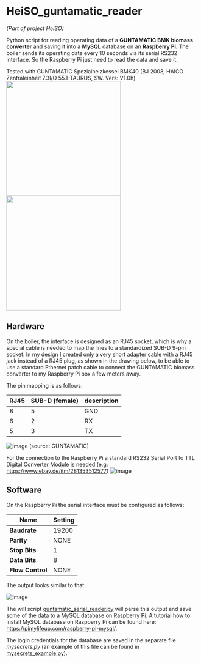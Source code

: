 # HeiSO_guntamatic_reader

*(Part of project HeiSO)*

Python script for reading operating data of a **GUNTAMATIC BMK biomass converter** and saving it into a **MySQL** database on an **Raspberry Pi**.
The boiler sends its operating data every 10 seconds via its serial RS232 interface. So the Raspberry Pi just need to read the data and save it.

Tested with GUNTAMATIC Spezialheizkessel BMK40 (BJ 2008, HAICO Zentraleinheit 7.3I/O 55.1-TAURUS, SW. Vers: V1.0h)
<img src="https://user-images.githubusercontent.com/36072504/157074498-77abc48d-92bc-413f-a5a4-66ef43855495.png" height="300px">     <img src="https://user-images.githubusercontent.com/36072504/157075022-8b63f3b2-83e1-4d5c-8b9e-4e7c5fb033e1.png" height="300px"> 


## Hardware

On the boiler, the interface is designed as an RJ45 socket, which is why a special cable is needed to map the lines to a standardized SUB-D 9-pin socket. In my design I created only a very short adapter cable with a RJ45 jack instead of a RJ45 plug, as shown in the drawing below, to be able to use a standard Ethernet patch cable to connect the GUNTAMATIC biomass converter to my Raspberry Pi box a few meters away.

The pin mapping is as follows:

|RJ45   | SUB-D (female)  |description   |
|---|---|---|
|8   |5   |GND   |
|6   |2   |RX   |
|5   |3   |TX   |

![image](https://user-images.githubusercontent.com/36072504/157071015-22a067dd-5bea-4661-a558-8260ffe9c703.png) (source: GUNTAMATIC)


For the connection to the Raspberry Pi a standard RS232 Serial Port to TTL Digital Converter Module is needed (e.g: https://www.ebay.de/itm/281353512577) 
![image](https://user-images.githubusercontent.com/36072504/157070491-f4058956-79ce-4551-a098-801203999cd3.png)

## Software

On the Raspberry Pi the serial interface must be configured as follows:

|Name|Setting|
|---|---|
|**Baudrate**	|19200|
|**Parity**	|NONE|
|**Stop Bits**	|1|
|**Data Bits**	|8|
|**Flow Control**	|NONE|

The output looks similar to that:

![image](https://user-images.githubusercontent.com/36072504/157072256-863d018d-4665-4a5d-95df-6bd5ecb0086e.png)

The will script [guntamatic_serial_reader.py](https://github.com/techniccontroller/HeiSO_guntamatic_reader/blob/main/guntamatic_serial_reader.py) will parse this output and save some of the data to a MySQL database on Raspberry Pi. A tutorial how to install MySQL database on Raspberry Pi can be found here: https://pimylifeup.com/raspberry-pi-mysql/. 

The login credentials for the database are saved in the separate file *mysecrets.py* (an example of this file can be found in [mysecrets_example.py](https://github.com/techniccontroller/HeiSO_guntamatic_reader/blob/main/mysecrets_example.py)).

